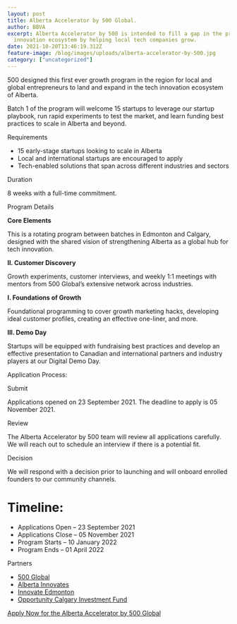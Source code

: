```yaml
---
layout: post
title: Alberta Accelerator by 500 Global.
author: BBVA
excerpt: Alberta Accelerator by 500 is intended to fill a gap in the province's
  innovation ecosystem by helping local tech companies grow.
date: 2021-10-20T13:46:19.312Z
feature-image: /blog/images/uploads/alberta-accelerator-by-500.jpg
category: ["uncategorized"]
---
```

500 designed this first ever growth program in the region for local and global entrepreneurs to land and expand in the tech innovation ecosystem of Alberta.



Batch 1 of the program will welcome 15 startups to leverage our startup playbook, run rapid experiments to test the market, and learn funding best practices to scale in Alberta and beyond.



Requirements

* 15 early-stage startups looking to scale in Alberta
* Local and international startups are encouraged to apply
* Tech-enabled solutions that span across different industries and sectors

Duration

8 weeks with a full-time commitment.



Program Details



**Core Elements**

This is a rotating program between batches in Edmonton and Calgary, designed with the shared vision of strengthening Alberta as a global hub for tech innovation.

**II. Customer Discovery**

Growth experiments, customer interviews, and weekly 1:1 meetings with mentors from 500 Global’s extensive network across industries.

**I. Foundations of Growth**

Foundational programming to cover growth marketing hacks, developing ideal customer profiles, creating an effective one-liner, and more.

**III. Demo Day**

Startups will be equipped with fundraising best practices and develop an effective presentation to Canadian and international partners and industry players at our Digital Demo Day.



Application Process:



Submit

Applications opened on 23 September 2021. The deadline to apply is 05 November 2021.

Review

The Alberta Accelerator by 500 team will review all applications carefully. We will reach out to schedule an interview if there is a potential fit.

Decision

We will respond with a decision prior to launching and will onboard enrolled founders to our community channels.





# Timeline:

* Applications Open – 23 September 2021
* Applications Close – 05 November 2021
* Program Starts – 10 January 2022
* Program Ends – 01 April 2022



Partners

* [500 Global](500.co/)
* [Alberta Innovates](https://albertainnovates.ca/) 
* [Innovate Edmonton](https://innovateedmonton.com/)
* [Opportunity Calgary Investment Fund](https://calgaryeconomicdevelopment.com/about-us/initiatives/opportunity-calgary-investment-fund)





[Apply Now for the Alberta Accelerator by 500 Global](https://ecosystems.500.co/alberta-accelerator)